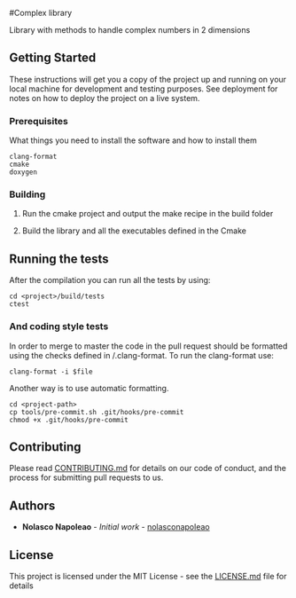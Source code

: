 #Complex library

Library with methods to handle complex numbers in 2 dimensions

## Getting Started

These instructions will get you a copy of the project up and running on your local machine for development and testing purposes. See deployment for notes on how to deploy the project on a live system.

### Prerequisites

What things you need to install the software and how to install them

```
clang-format
cmake
doxygen
```

### Building

1. Run the cmake project and output the make recipe in the build folder

2. Build the library and all the executables defined in the Cmake 

## Running the tests

After the compilation you can run all the tests by using:
```
cd <project>/build/tests
ctest
```

### And coding style tests

In order to merge to master the code in the pull request should be formatted using the checks defined in <project>/.clang-format. To run the clang-format use:
```
clang-format -i $file
```

Another way is to use automatic formatting.
```
cd <project-path>
cp tools/pre-commit.sh .git/hooks/pre-commit
chmod +x .git/hooks/pre-commit
```

## Contributing

Please read [CONTRIBUTING.md](https://gist.github.com/PurpleBooth/b24679402957c63ec426) for details on our code of conduct, and the process for submitting pull requests to us.

## Authors

* **Nolasco Napoleao** - *Initial work* - [nolasconapoleao](https://github.com/nolasconapoleao)

## License

This project is licensed under the MIT License - see the [LICENSE.md](LICENSE.md) file for details
